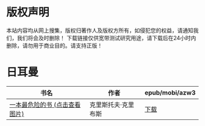 # 版权声明

本站内容均从网上搜集，版权归著作人及版权方所有，如侵犯您的权益，请通知我们，我们将会及时删除！ 下载链接仅供宽带测试研究用途，请下载后在24小时内删除，请勿用于商业目的。请支持正版！

# 日耳曼

| 书名 | 作者 | epub/mobi/azw3 |
| --- | --- | --- |
| [一本最危险的书 (点击查看图片)](https://www.dushupai.com/attachment/2024/06/01/5ed75383ff9dfe94.jpg) | 克里斯托夫·克里布斯 | [下载](https://url89.ctfile.com/f/31084289-1357006450-7d964b?p=8866) |

